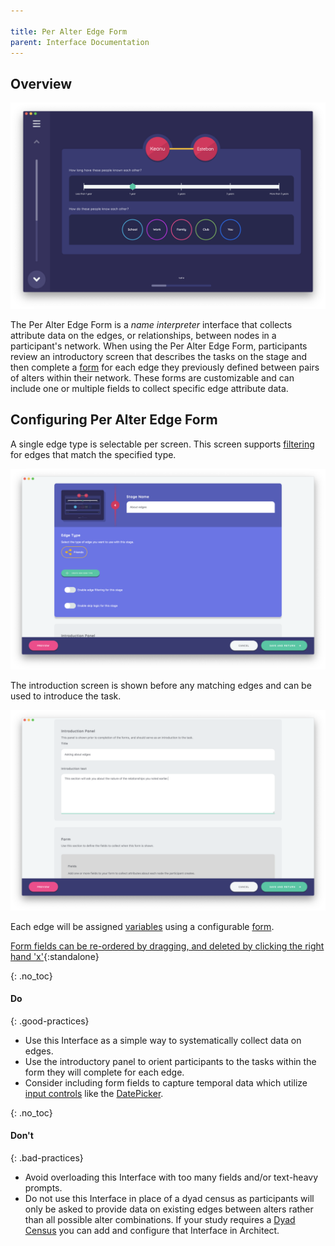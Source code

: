 ```yaml
---

title: Per Alter Edge Form
parent: Interface Documentation
---
```

## Overview

![](/assets/img/interface-documentation/per-edge-form/example.png)

The Per Alter Edge Form is a _name interpreter_ interface that collects attribute data on the edges, or relationships, between nodes in a participant's network. When using the Per Alter Edge Form, participants review an introductory screen that describes the tasks on the stage and then complete a [form](../key-concepts/forms.md) for each edge they previously defined between pairs of alters within their network. These forms are customizable and can include one or multiple fields to collect specific edge attribute data.

## Configuring Per Alter Edge Form

A single edge type is selectable per screen. This screen supports [filtering](../key-concepts/filtering.md) for edges that match the
specified type.

![](/assets/img/interface-documentation/per-edge-form/architect-edge-type.png)

The introduction screen is shown before any matching edges and can be used to introduce the task.

![](/assets/img/interface-documentation/per-edge-form/architect-intro.png)

Each edge will be assigned [variables](../key-concepts/variable-types.md) using a configurable [form](../key-concepts/forms.md).

[Form fields can be re-ordered by dragging, and deleted by clicking the right hand 'x'](/assets/img/interface-documentation/per-edge-form/architect-form.png){:standalone}

{: .no_toc}
#### Do

{: .good-practices}
- Use this Interface as a simple way to systematically collect data on edges.
- Use the introductory panel to orient participants to the tasks within the form they will complete for each edge.
- Consider including form fields to capture temporal data which utilize [input controls](../key-concepts/input-controls.md) like the [DatePicker](/docs/key-concepts/input-controls/#date-picker).

{: .no_toc}
#### Don't

{: .bad-practices}
- Avoid overloading this Interface with too many fields and/or text-heavy prompts.
- Do not use this Interface in place of a dyad census as participants will only be asked to provide data on existing edges between alters rather than all possible alter combinations. If your study requires a [Dyad Census](./dyad-census.md) you can add and configure that Interface in Architect. 

